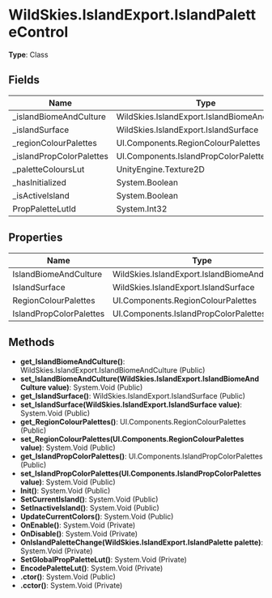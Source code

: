 ﻿# WildSkies.IslandExport.IslandPaletteControl

**Type**: Class

## Fields

| Name | Type | Access |
|------|------|--------|
| _islandBiomeAndCulture | WildSkies.IslandExport.IslandBiomeAndCulture | Private |
| _islandSurface | WildSkies.IslandExport.IslandSurface | Private |
| _regionColourPalettes | UI.Components.RegionColourPalettes | Private |
| _islandPropColorPalettes | UI.Components.IslandPropColorPalettes | Private |
| _paletteColoursLut | UnityEngine.Texture2D | Private |
| _hasInitialized | System.Boolean | Private |
| _isActiveIsland | System.Boolean | Private |
| PropPaletteLutId | System.Int32 | Private |

## Properties

| Name | Type | Access |
|------|------|--------|
| IslandBiomeAndCulture | WildSkies.IslandExport.IslandBiomeAndCulture | Public |
| IslandSurface | WildSkies.IslandExport.IslandSurface | Public |
| RegionColourPalettes | UI.Components.RegionColourPalettes | Public |
| IslandPropColorPalettes | UI.Components.IslandPropColorPalettes | Public |

## Methods

- **get_IslandBiomeAndCulture()**: WildSkies.IslandExport.IslandBiomeAndCulture (Public)
- **set_IslandBiomeAndCulture(WildSkies.IslandExport.IslandBiomeAndCulture value)**: System.Void (Public)
- **get_IslandSurface()**: WildSkies.IslandExport.IslandSurface (Public)
- **set_IslandSurface(WildSkies.IslandExport.IslandSurface value)**: System.Void (Public)
- **get_RegionColourPalettes()**: UI.Components.RegionColourPalettes (Public)
- **set_RegionColourPalettes(UI.Components.RegionColourPalettes value)**: System.Void (Public)
- **get_IslandPropColorPalettes()**: UI.Components.IslandPropColorPalettes (Public)
- **set_IslandPropColorPalettes(UI.Components.IslandPropColorPalettes value)**: System.Void (Public)
- **Init()**: System.Void (Public)
- **SetCurrentIsland()**: System.Void (Public)
- **SetInactiveIsland()**: System.Void (Public)
- **UpdateCurrentColors()**: System.Void (Public)
- **OnEnable()**: System.Void (Private)
- **OnDisable()**: System.Void (Private)
- **OnIslandPaletteChange(WildSkies.IslandExport.IslandPalette palette)**: System.Void (Private)
- **SetGlobalPropPaletteLut()**: System.Void (Private)
- **EncodePaletteLut()**: System.Void (Private)
- **.ctor()**: System.Void (Public)
- **.cctor()**: System.Void (Private)


